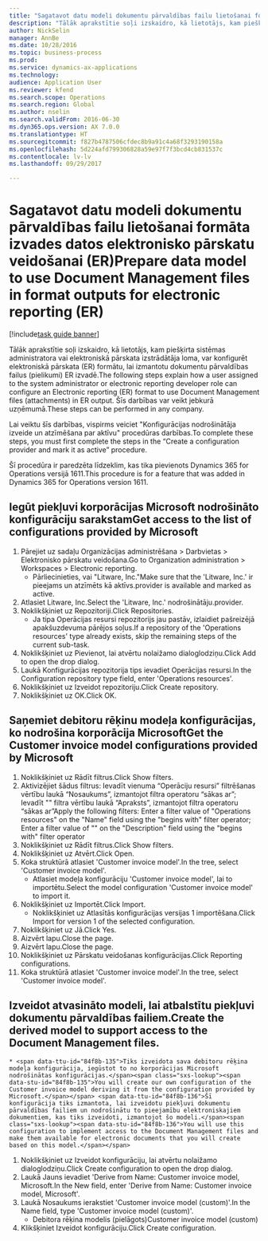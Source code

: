 ```yaml
--- 
title: "Sagatavot datu modeli dokumentu pārvaldības failu lietošanai formāta izvades datos elektronisko pārskatu veidošanai (ER)"
description: "Tālāk aprakstītie soļi izskaidro, kā lietotājs, kam piešķirta sistēmas administratora vai elektroniskā pārskata izstrādātāja loma, var konfigurēt elektroniskā pārskata (ER) formātu, lai izmantotu dokumentu pārvaldības failus (pielikumi) ER izvadē."
author: NickSelin
manager: AnnBe
ms.date: 10/28/2016
ms.topic: business-process
ms.prod: 
ms.service: dynamics-ax-applications
ms.technology: 
audience: Application User
ms.reviewer: kfend
ms.search.scope: Operations
ms.search.region: Global
ms.author: nselin
ms.search.validFrom: 2016-06-30
ms.dyn365.ops.version: AX 7.0.0
ms.translationtype: HT
ms.sourcegitcommit: f827b4787506cfdec8b9a91c4a68f3293190158a
ms.openlocfilehash: 5d224afd799306828a59e97f7f3bcd4cb831537c
ms.contentlocale: lv-lv
ms.lasthandoff: 09/29/2017

---
```

# <a name="prepare-data-model-to-use-document-management-files-in-format-outputs-for-electronic-reporting-er"></a><span data-ttu-id="84f8b-103">Sagatavot datu modeli dokumentu pārvaldības failu lietošanai formāta izvades datos elektronisko pārskatu veidošanai (ER)</span><span class="sxs-lookup"><span data-stu-id="84f8b-103">Prepare data model to use Document Management files in format outputs for electronic reporting (ER)</span></span>

[!include[task guide banner](../../includes/task-guide-banner.md)]

<span data-ttu-id="84f8b-104">Tālāk aprakstītie soļi izskaidro, kā lietotājs, kam piešķirta sistēmas administratora vai elektroniskā pārskata izstrādātāja loma, var konfigurēt elektroniskā pārskata (ER) formātu, lai izmantotu dokumentu pārvaldības failus (pielikumi) ER izvadē.</span><span class="sxs-lookup"><span data-stu-id="84f8b-104">The following steps explain how a user assigned to the system administrator or electronic reporting developer role can configure an Electronic reporting (ER) format to use Document Management files (attachments) in ER output.</span></span> <span data-ttu-id="84f8b-105">Šīs darbības var veikt jebkurā uzņēmumā.</span><span class="sxs-lookup"><span data-stu-id="84f8b-105">These steps can be performed in any company.</span></span>

<span data-ttu-id="84f8b-106">Lai veiktu šīs darbības, vispirms veiciet "Konfigurācijas nodrošinātāja izveide un atzīmēšana par aktīvu" procedūras darbības.</span><span class="sxs-lookup"><span data-stu-id="84f8b-106">To complete these steps, you must first complete the steps in the “Create a configuration provider and mark it as active” procedure.</span></span>

<span data-ttu-id="84f8b-107">Šī procedūra ir paredzēta līdzeklim, kas tika pievienots Dynamics 365 for Operations versijā 1611.</span><span class="sxs-lookup"><span data-stu-id="84f8b-107">This procedure is for a feature that was added in Dynamics 365 for Operations version 1611.</span></span>


## <a name="get-access-to-the-list-of-configurations-provided-by-microsoft"></a><span data-ttu-id="84f8b-108">Iegūt piekļuvi korporācijas Microsoft nodrošināto konfigurāciju sarakstam</span><span class="sxs-lookup"><span data-stu-id="84f8b-108">Get access to the list of configurations provided by Microsoft</span></span>
1. <span data-ttu-id="84f8b-109">Pārejiet uz sadaļu Organizācijas administrēšana > Darbvietas > Elektronisko pārskatu veidošana.</span><span class="sxs-lookup"><span data-stu-id="84f8b-109">Go to Organization administration > Workspaces > Electronic reporting.</span></span>
    * <span data-ttu-id="84f8b-110">Pārliecinieties, vai "Litware, Inc."</span><span class="sxs-lookup"><span data-stu-id="84f8b-110">Make sure that the 'Litware, Inc.'</span></span> <span data-ttu-id="84f8b-111">ir pieejams un atzīmēts kā aktīvs.</span><span class="sxs-lookup"><span data-stu-id="84f8b-111">provider is available and marked as active.</span></span>  
2. <span data-ttu-id="84f8b-112">Atlasiet Litware, Inc.</span><span class="sxs-lookup"><span data-stu-id="84f8b-112">Select the 'Litware, Inc.'</span></span> <span data-ttu-id="84f8b-113">nodrošinātāju.</span><span class="sxs-lookup"><span data-stu-id="84f8b-113">provider.</span></span>
3. <span data-ttu-id="84f8b-114">Noklikšķiniet uz Repozitoriji.</span><span class="sxs-lookup"><span data-stu-id="84f8b-114">Click Repositories.</span></span>
    * <span data-ttu-id="84f8b-115">Ja tipa Operācijas resursi repozitorijs jau pastāv, izlaidiet pašreizējā apakšuzdevuma pārējos soļus.</span><span class="sxs-lookup"><span data-stu-id="84f8b-115">If a repository of the 'Operations resources' type already exists, skip the remaining steps of the current sub-task.</span></span>  
4. <span data-ttu-id="84f8b-116">Noklikšķiniet uz Pievienot, lai atvērtu nolaižamo dialoglodziņu.</span><span class="sxs-lookup"><span data-stu-id="84f8b-116">Click Add to open the drop dialog.</span></span>
5. <span data-ttu-id="84f8b-117">Laukā Konfigurācijas repozitorija tips ievadiet Operācijas resursi.</span><span class="sxs-lookup"><span data-stu-id="84f8b-117">In the Configuration repository type field, enter 'Operations resources'.</span></span>
6. <span data-ttu-id="84f8b-118">Noklikšķiniet uz Izveidot repozitoriju.</span><span class="sxs-lookup"><span data-stu-id="84f8b-118">Click Create repository.</span></span>
7. <span data-ttu-id="84f8b-119">Noklikšķiniet uz OK.</span><span class="sxs-lookup"><span data-stu-id="84f8b-119">Click OK.</span></span>

## <a name="get-the-customer-invoice-model-configurations-provided-by-microsoft"></a><span data-ttu-id="84f8b-120">Saņemiet debitoru rēķinu modeļa konfigurācijas, ko nodrošina korporācija Microsoft</span><span class="sxs-lookup"><span data-stu-id="84f8b-120">Get the Customer invoice model configurations provided by Microsoft</span></span>
1. <span data-ttu-id="84f8b-121">Noklikšķiniet uz Rādīt filtrus.</span><span class="sxs-lookup"><span data-stu-id="84f8b-121">Click Show filters.</span></span>
2. <span data-ttu-id="84f8b-122">Aktivizējiet šādus filtrus: Ievadīt vienuma “Operāciju resursi” filtrēšanas vērtību laukā “Nosaukums”, izmantojot filtra operatoru “sākas ar”; Ievadīt "" filtra vērtību laukā “Apraksts”, izmantojot filtra operatoru “sākas ar”</span><span class="sxs-lookup"><span data-stu-id="84f8b-122">Apply the following filters: Enter a filter value of "Operations resources" on the "Name" field using the "begins with" filter operator; Enter a filter value of "" on the "Description" field using the "begins with" filter operator</span></span>
3. <span data-ttu-id="84f8b-123">Noklikšķiniet uz Rādīt filtrus.</span><span class="sxs-lookup"><span data-stu-id="84f8b-123">Click Show filters.</span></span>
4. <span data-ttu-id="84f8b-124">Noklikšķiniet uz Atvērt.</span><span class="sxs-lookup"><span data-stu-id="84f8b-124">Click Open.</span></span>
5. <span data-ttu-id="84f8b-125">Koka struktūrā atlasiet 'Customer invoice model'.</span><span class="sxs-lookup"><span data-stu-id="84f8b-125">In the tree, select 'Customer invoice model'.</span></span>
    * <span data-ttu-id="84f8b-126">Atlasiet modeļa konfigurāciju 'Customer invoice model', lai to importētu.</span><span class="sxs-lookup"><span data-stu-id="84f8b-126">Select the model configuration 'Customer invoice model' to import it.</span></span>  
6. <span data-ttu-id="84f8b-127">Noklikšķiniet uz Importēt.</span><span class="sxs-lookup"><span data-stu-id="84f8b-127">Click Import.</span></span>
    * <span data-ttu-id="84f8b-128">Noklikšķiniet uz Atlasītās konfigurācijas versijas 1 importēšana.</span><span class="sxs-lookup"><span data-stu-id="84f8b-128">Click Import for version 1 of the selected configuration.</span></span>  
7. <span data-ttu-id="84f8b-129">Noklikšķiniet uz Jā.</span><span class="sxs-lookup"><span data-stu-id="84f8b-129">Click Yes.</span></span>
8. <span data-ttu-id="84f8b-130">Aizvērt lapu.</span><span class="sxs-lookup"><span data-stu-id="84f8b-130">Close the page.</span></span>
9. <span data-ttu-id="84f8b-131">Aizvērt lapu.</span><span class="sxs-lookup"><span data-stu-id="84f8b-131">Close the page.</span></span>
10. <span data-ttu-id="84f8b-132">Noklikšķiniet uz Pārskatu veidošanas konfigurācijas.</span><span class="sxs-lookup"><span data-stu-id="84f8b-132">Click Reporting configurations.</span></span>
11. <span data-ttu-id="84f8b-133">Koka struktūrā atlasiet 'Customer invoice model'.</span><span class="sxs-lookup"><span data-stu-id="84f8b-133">In the tree, select 'Customer invoice model'.</span></span>

## <a name="create-the-derived-model-to-support-access-to-the-document-management-files"></a><span data-ttu-id="84f8b-134">Izveidot atvasināto modeli, lai atbalstītu piekļuvi dokumentu pārvaldības failiem.</span><span class="sxs-lookup"><span data-stu-id="84f8b-134">Create the derived model to support access to the Document Management files.</span></span>
    * <span data-ttu-id="84f8b-135">Tiks izveidota sava debitoru rēķina modeļa konfigurācija, iegūstot to no korporācijas Microsoft nodrošinātas konfigurācijas.</span><span class="sxs-lookup"><span data-stu-id="84f8b-135">You will create our own configuration of the Customer invoice model deriving it from the configuration provided by Microsoft.</span></span> <span data-ttu-id="84f8b-136">Šī konfigurācija tiks izmantota, lai izveidotu piekļuvi dokumentu pārvaldības failiem un nodrošinātu to pieejamību elektroniskajiem dokumentiem, kas tiks izveidoti, izmantojot šo modeli.</span><span class="sxs-lookup"><span data-stu-id="84f8b-136">You will use this configuration to implement access to the Document Management files and make them available for electronic documents that you will create based on this model.</span></span>  
1. <span data-ttu-id="84f8b-137">Noklikšķiniet uz Izveidot konfigurāciju, lai atvērtu nolaižamo dialoglodziņu.</span><span class="sxs-lookup"><span data-stu-id="84f8b-137">Click Create configuration to open the drop dialog.</span></span>
2. <span data-ttu-id="84f8b-138">Laukā Jauns ievadiet 'Derive from Name: Customer invoice model, Microsoft.</span><span class="sxs-lookup"><span data-stu-id="84f8b-138">In the New field, enter 'Derive from Name: Customer invoice model, Microsoft'.</span></span>
3. <span data-ttu-id="84f8b-139">Laukā Nosaukums ierakstiet 'Customer invoice model (custom)'.</span><span class="sxs-lookup"><span data-stu-id="84f8b-139">In the Name field, type 'Customer invoice model (custom)'.</span></span>
    * <span data-ttu-id="84f8b-140">Debitora rēķina modelis (pielāgots)</span><span class="sxs-lookup"><span data-stu-id="84f8b-140">Customer invoice model (custom)</span></span>  
4. <span data-ttu-id="84f8b-141">Klikšķiniet Izveidot konfigurāciju.</span><span class="sxs-lookup"><span data-stu-id="84f8b-141">Click Create configuration.</span></span>


